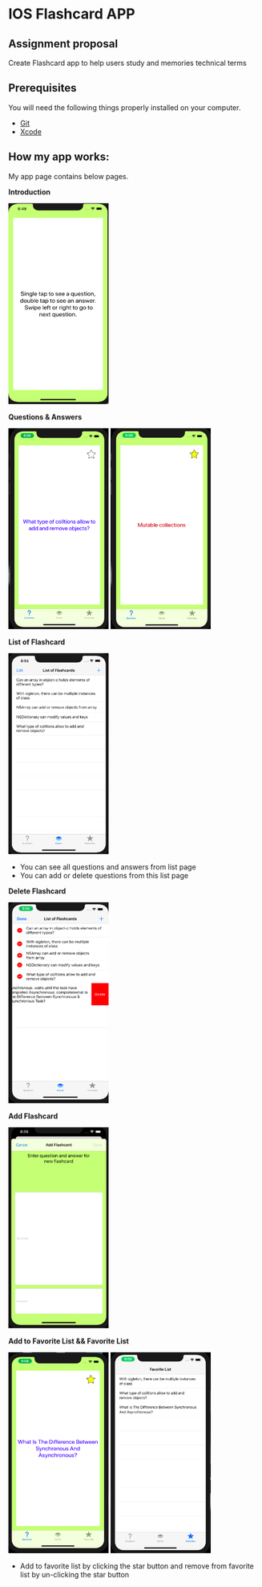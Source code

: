 # IOS Flashcard APP


## Assignment proposal
Create Flashcard app to help users study and memories technical terms


## Prerequisites

You will need the following things properly installed on your computer.

* [Git](https://git-scm.com/)
* [Xcode](https://developer.apple.com/xcode/)

## How my app works:
My app page contains below pages.

**Introduction**

<img src="https://github.com/Jaejun-Project/IOS_Flashcard/blob/master/IOS_Flashcard_img/Intro.png?raw=true"  width="200" height="400" />


**Questions & Answers**


<p float="left">
<img src="https://github.com/Jaejun-Project/IOS_Flashcard/blob/master/IOS_Flashcard_img/collectionQues.png?raw=true"  width="200" height="400" />
<img src="https://github.com/Jaejun-Project/IOS_Flashcard/blob/master/IOS_Flashcard_img/answerColl.png?raw=true"  width="200" height="400" />
</p>

**List of Flashcard**

<img src="https://github.com/Jaejun-Project/IOS_Flashcard/blob/master/IOS_Flashcard_img/listOfFlashcards.png?raw=true"  width="200" height="400" />

- You can see all questions and answers from list page
- You can add or delete questions from this list page

**Delete Flashcard**

<img src="https://github.com/Jaejun-Project/IOS_Flashcard/blob/master/IOS_Flashcard_img/deleteFlashcard.png?raw=true"  width="200" height="400" />

**Add Flashcard**

<img src="https://github.com/Jaejun-Project/IOS_Flashcard/blob/master/IOS_Flashcard_img/addFlashcard.png?raw=true"  width="200" height="400" />

**Add to Favorite List && Favorite List**

<p float="left">
  <img src="https://github.com/Jaejun-Project/IOS_Flashcard/blob/master/IOS_Flashcard_img/addTOfav_ques.png?raw=true"  width="200" height="400" />
  <img src="https://github.com/Jaejun-Project/IOS_Flashcard/blob/master/IOS_Flashcard_img/favList.png?raw=true"  width="200" height="400" />
</p>

- Add to favorite list by clicking the star button and remove from favorite list by un-clicking the star button




